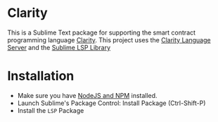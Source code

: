 # Clarity
This is a Sublime Text package for supporting the smart contract programming language [Clarity](https://docs.blockstack.org/core/smart/overview.html). 
This project uses the [Clarity Language Server](https://github.com/lgalabru/clarity-lsp) and the [Sublime LSP Library](https://github.com/sublimelsp/LSP)

# Installation
- Make sure you have [NodeJS and NPM](https://nodejs.org/) installed.
- Launch Sublime's Package Control: Install Package (Ctrl-Shift-P)
- Install the `LSP` Package
